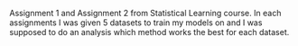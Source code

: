 Assignment 1 and Assignment 2 from Statistical Learning course. In each assignments I was given 5 datasets to train my models on and I was supposed to do an analysis which
method works the best for each dataset.
